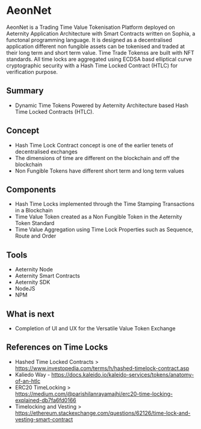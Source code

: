 # AeonNet
AeonNet is a Trading Time Value Tokenisation Platform deployed on Aeternity Application Architecture with Smart Contracts written on Sophia, a functonal programming language. It is designed as a decentralised application different non fungible assets can be tokenised and traded at their long term and short term value. Time Trade Tokenss are built with NFT standards. All time locks are aggregated using ECDSA basd elliptical curve cryptographic security with a Hash Time Locked Contract (HTLC) for verification purpose.  

## Summary
- Dynamic Time Tokens Powered by Aeternity Architecture based Hash Time Locked Contracts (HTLC). 

## Concept
- Hash Time Lock Contract concept is one of the earlier tenets of decentralised exchanges
- The dimensions of time are different on the blockchain and off the blockchain
- Non Fungible Tokens have different short term and long term values

## Components
- Hash Time Locks implemented through the Time Stamping Transactions in a Blockchain
- Time Value Token created as a Non Fungible Token in the Aeternity Token Standard
- Time Value Aggregation using Time Lock Properties such as Sequence, Route and Order

## Tools
- Aeternity Node
- Aeternity Smart Contracts
- Aeternity SDK
- NodeJS
- NPM

## What is next
- Completion of UI and UX for the Versatile Value Token Exchange

## References on Time Locks
- Hashed Time Locked Contracts > https://www.investopedia.com/terms/h/hashed-timelock-contract.asp
- Kaliedo Way - https://docs.kaleido.io/kaleido-services/tokens/anatomy-of-an-htlc
- ERC20 TimeLocking > https://medium.com/@parishilanrayamajhi/erc20-time-locking-explained-db7fa6fd0166
- Timelocking and Vesting > https://ethereum.stackexchange.com/questions/62126/time-lock-and-vesting-smart-contract
